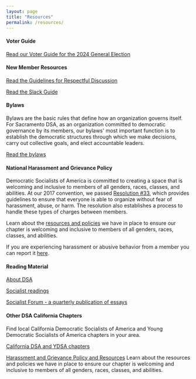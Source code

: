 ```yaml
---
layout: page
title: "Resources"
permalink: /resources/
---
```

#### Voter Guide

[Read our Voter Guide for the 2024 General Election](/voter-guide-2024.pdf)

#### New Member Resources

[Read the Guidelines for Respectful Discussion](/resources/respectful-discussion)

[Read the Slack Guide](/resources/slack-guide)

#### Bylaws

Bylaws are the basic rules that define how an organization governs itself. For Sacramento DSA, as an organization committed to democratic governance by its members, our bylaws' most important function is to establish the democratic structures through which we make decisions, carry out collective goals, and elect accountable leaders.

[Read the bylaws](/resources/bylaws)

#### National Harassment and Grievance Policy

Democratic Socialists of America is committed to creating a space that is welcoming and inclusive to members of all genders, races, classes, and abilities. At our 2017 convention, we passed [Resolution #33](http://d3n8a8pro7vhmx.cloudfront.net/dsausa/mailings/1795/attachments/original/DSA_Harassment_Resolution.pdf?1511384152), which provides guidelines to ensure that everyone is able to organize without fear of harassment, abuse, or harm. The resolution also establishes a process to handle these types of charges between members.

Learn about the [resources and policies](/resources/harassment-and-grievance-policy-and-resources) we have in place to ensure our chapter is welcoming and inclusive to members of all genders, races, classes, and abilities.


If you are experiencing harassment or abusive behavior from a member you can report it [here](/resources/harassment-and-grievance-policy-and-resources).

#### Reading Material

 [About DSA](/about/dsa)
 
 [Socialist readings](https://www.eastbaydsa.org/resources/readings)
 
 [Socialist Forum - a quarterly publication of essays](https://socialistforum.dsausa.org)

#### Other DSA California Chapters

Find local California Democratic Socialists of America and Young Democratic Socialists of America chapters in your area.

[California DSA and YDSA chapters](/resources/chapters)

[Harassment and Grievance Policy and Resources](/resources/harassment-and-grievance-policy-and-resources)
Learn about the resources and policies we have in place to ensure our chapter is welcoming and inclusive to members of all genders, races, classes, and abilities.
